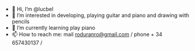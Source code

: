 - 👋 Hi, I’m @lucbel
- 👀 I’m interested in developing, playing guitar and piano and drawing with pencils 
- 🌱 I’m currently learning play piano
- 📫 How to reach me:  mail roduranro@gmail.com  / phone + 34 657430137 /

